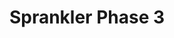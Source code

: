 ---
slug: sprankler-phase-3-2647
title: Sprankler Phase 3
description: "Sprankler Phase 3 is an exciting online game. Play for free directly in your browser!"
icon: /images/popular_mods/Sprankler Phase 3.png
url: https://wowtbc.net/sprunkin/sprankler-phase3/index.html
previewImage: /images/popular_mods/Sprankler Phase 3.png
type: popular mods

# SEO配置
seo:
  title: "Sprankler Phase 3 - Play Free Online Game | Fun Browser Games"
  description: "Sprankler Phase 3 - Play this fun online game for free in your browser. No download required!"
  ogImage: "/images/popular_mods/Sprankler Phase 3.png"
  keywords: "sprankler-phase-3-2647, online game, browser game, free game, popular mods game, play online"

videoUrls:
  - https://www.youtube.com/embed/example1
  - https://www.youtube.com/embed/example2

whyPlay:
  title: "Why Play Sprankler Phase 3?"
  items:
    - "Immersive Gameplay: Sprankler Phase 3 offers an engaging and immersive gaming experience that will keep you entertained for hours"
    - "Challenging Levels: Test your skills with increasingly difficult challenges and obstacles"
    - "Beautiful Graphics: Enjoy stunning visuals and smooth animations that bring the game world to life"
    - "Regular Updates: New content and features are added regularly to keep the game fresh and exciting"
    - "Free to Play: Experience all the fun without spending a penny"
    - "Community Features: Connect with other players, share strategies, and compete for high scores"
    - "Cross-Platform: Play on any device with a web browser, no downloads required"

features:
  title: "Key Features of Sprankler Phase 3"
  image: "/images/popular_mods/Sprankler Phase 3.png"
  items:
    - "Intuitive Controls: Easy to learn controls make Sprankler Phase 3 accessible for players of all skill levels"
    - "Multiple Game Modes: Enjoy various gameplay options that provide different challenges and experiences"
    - "Character Customization: Personalize your gaming experience with unique characters and items"
    - "Achievement System: Complete special tasks to earn rewards and recognition"
    - "Leaderboards: Compete with players worldwide and see who can achieve the highest scores"

characteristics:
  title: "Game Characteristics"
  image: "/images/popular_mods/Sprankler Phase 3.png"
  items:
    - "Genre: Popular mods game with elements of strategy and skill"
    - "Difficulty: Suitable for both casual gamers and those seeking a challenge"
    - "Play Time: Quick sessions or extended gameplay, depending on your preference"
    - "Art Style: Vibrant and engaging visuals that enhance the gaming experience"
    - "Sound Design: Immersive audio that complements the gameplay perfectly"

info: "Sprankler Phase 3 is an exciting online game that offers players a unique and engaging gaming experience. With its intuitive controls, stunning visuals, and challenging gameplay, Sprankler Phase 3 provides hours of entertainment for players of all ages and skill levels. Whether you're looking for a quick gaming session during a break or an extended play session, Sprankler Phase 3 delivers an immersive experience that will keep you coming back for more. The game features multiple levels of increasing difficulty, ensuring that players are constantly challenged as they progress. With regular updates adding new content and features, Sprankler Phase 3 remains fresh and exciting, providing endless entertainment options for its growing community of players."

howToPlayIntro: "Welcome to Sprankler Phase 3! This guide will walk you through the basics and help you master the game. Whether you're a beginner or looking to improve your skills, these tips and instructions will enhance your gaming experience."

howToPlaySteps:
  - title: "Getting Started"
    description: "Begin your Sprankler Phase 3 adventure by familiarizing yourself with the controls. Use your keyboard or mouse to navigate through the game interface. The tutorial will guide you through the basic mechanics and help you understand the objectives."
  - title: "Understanding the Objectives"
    description: "In Sprankler Phase 3, your main goal is to progress through levels by completing specific objectives. Each level presents unique challenges that require different strategies and approaches."
  - title: "Mastering the Controls"
    description: "Practice using the controls to improve your precision and reaction time. Sprankler Phase 3 requires quick reflexes and strategic thinking to overcome obstacles and defeat opponents."
  - title: "Utilizing Power-ups"
    description: "Collect power-ups throughout the game to enhance your abilities and overcome difficult challenges. Each power-up offers unique advantages that can be crucial for success."
  - title: "Developing Strategies"
    description: "As you progress in Sprankler Phase 3, develop effective strategies for different scenarios. Analyze patterns, anticipate challenges, and adapt your approach to maximize your performance."

faq:
  title: "Frequently Asked Questions about Sprankler Phase 3"
  items:
    - question: "Is Sprankler Phase 3 free to play?"
      answer: "Yes, Sprankler Phase 3 is completely free to play directly in your web browser. No downloads or purchases are required to enjoy the full game experience."
    - question: "Can I play Sprankler Phase 3 on mobile devices?"
      answer: "Yes, Sprankler Phase 3 is optimized for both desktop and mobile play. You can enjoy the game on any device with a web browser and internet connection."
    - question: "Are there any in-game purchases?"
      answer: "While Sprankler Phase 3 is free to play, there may be optional in-game purchases available for cosmetic items or additional features that don't affect core gameplay."
    - question: "How often is Sprankler Phase 3 updated?"
      answer: "The developers regularly update Sprankler Phase 3 with new content, features, and improvements based on player feedback and game performance."
    - question: "Can I play Sprankler Phase 3 offline?"
      answer: "Currently, Sprankler Phase 3 requires an internet connection to play as it's a browser-based online game."
    - question: "Is Sprankler Phase 3 suitable for children?"
      answer: "Yes, Sprankler Phase 3 is designed to be family-friendly and suitable for players of all ages."
    - question: "How do I report bugs or issues?"
      answer: "If you encounter any problems while playing Sprankler Phase 3, you can report them through the game's support page or contact the developers directly through their website."
    - question: "Still Have Questions?"
      answer: "If you have additional questions about Sprankler Phase 3 that aren't covered in this FAQ, please visit our support center or contact our customer service team for assistance."
---